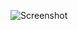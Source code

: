 ![Screenshot](https://raw.githubusercontent.com/Cryakl/Ultimate-RAT-Collection/refs/heads/main/JRat/jRAT%203.2.3.9%20Beta/Screenshot.png)
